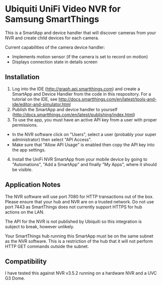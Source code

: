 # Ubiquiti UniFi Video NVR for Samsung SmartThings
This is a SmartApp and device handler that will discover cameras from your NVR and create child devices for each camera.

Current capabilities of the camera device handler:
  * Implements motion sensor (if the camera is set to record on motion)
  * Displays connection state in details screen 
  
  
## Installation
1. Log into the IDE (http://graph.api.smartthings.com) and create a SmartApp and Device Handler from the code in this respository.  For a tutorial on the IDE, see http://docs.smartthings.com/en/latest/tools-and-ide/editor-and-simulator.html 
2.  Publish the SmartApp and device handler to yourself (http://docs.smartthings.com/en/latest/publishing/index.html)
3.  To use the app, you must have an active API key from a user with proper permissions.  
  * In the NVR software click on "Users", select a user (probably your super administrator) then select "API Access".
  * Make sure that "Allow API Usage" is enabled then copy the API key into the app settings.  
4.  Install the UniFi NVR SmartApp from your mobile device by going to "Automations", "Add a SmartApp" and finally "My Apps", where it should be visible.

## Application Notes
The NVR software will use port 7080 for HTTP transactions out of the box.  Please ensure that your hub and NVR are on a trusted network.  Do not use port 7443 as SmartThings does not currently support HTTPS for hub actions on the LAN.

The API for the NVR is not published by Ubiquiti so this integration is subject to break, however unlikely.  

Your SmartThings hub running this SmartApp must be on the same subnet as the NVR software.  This is a restriction of the hub that it will not perform HTTP GET commands outside the subnet.

## Compatibility
I have tested this against NVR v3.5.2 running on a hardware NVR and a UVC G3 Dome.
